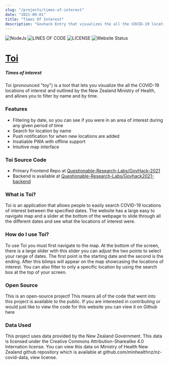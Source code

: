 ```yaml
---
slug: "/projects/times-of-interest"
date: "2021-09-01"
title: "Times Of Interest"
description: "Govhack Entry that visualizes the all the COVID-19 locations of interest in a intuitive timeline/map combo."
---
```


![NodeJs](https://img.shields.io/badge/Powered%20By-Svelte-f7311b?style=for-the-badge)
![LINES OF CODE](https://img.shields.io/tokei/lines/github/Questionable-Research-Labs/Govhack-2021?style=for-the-badge)
![LICENSE](https://img.shields.io/github/license/Questionable-Research-Labs/Govhack-2021?style=for-the-badge)
![Website Status](https://img.shields.io/website?down_message=offline&label=Status&style=for-the-badge&up_message=online&url=https%3A%2F%2Ftoi.qrl.nz)

# [Toi](https://toi.qrl.nz) 

##### Times of interest


Toi (pronounced "toy") is a tool that lets you visualize the all the COVID-19 locations of interest and outlined by the New Zealand Ministry of Health, and allows you to filter by name and by time.

### Features

- Filtering by date, so you can see if you were in an area of interest during any given period of time
- Search for location by name
- Push notification for when new locations are added
- Insatiable PWA with offline support
- Intuitive map interface


### Toi Source Code

 - Primary Frontend Repo at [Questionable-Research-Labs/GovHack-2021](https://github.com/Questionable-Research-Labs/GovHack-2021)
 - Backend is available at [Questionable-Research-Labs/Govhack2021-backend](https://github.com/Questionable-Research-Labs/Govhack2021-backend)


### What is Toi?
Toi is an application that allows people to easily search COVID-19 locations of interest between the specified dates. The website has a large easy to navigate map and a slider at the bottom of the webpage to slide through all the different dates and see what the locations of interest were.

### How do I use Toi?
To use Toi you must first navigate to the map. At the bottom of the screen, there is a large slider with this slider you can adjust the two points to select your range of dates. The first point is the starting date and the second is the ending. After this blimps will appear on the map showcasing the locations of interest. You can also filter to only a specific location by using the search box at the top of your screen.

### Open Source
This is an open-source project! This means all of the code that went into this project is available to the public. If you are interested in contributing or would just like to view the code for this website you can view it on Github here

### Data Used
This project uses data provided by the New Zealand Government. This data is licensed under the Creative Commons Attribution-Sharealike 4.0 Internation license. You can view this data on Ministry of Health New Zealand github repository which is available at github.com/minhealthnz/nz-covid-data, view license.